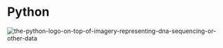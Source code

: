 # Python
![the-python-logo-on-top-of-imagery-representing-dna-sequencing-or-other-data](https://github.com/a0LoNeDaRK-01/Python/assets/130088784/7331254e-72b1-4d3e-9ece-a3e01665749a)
